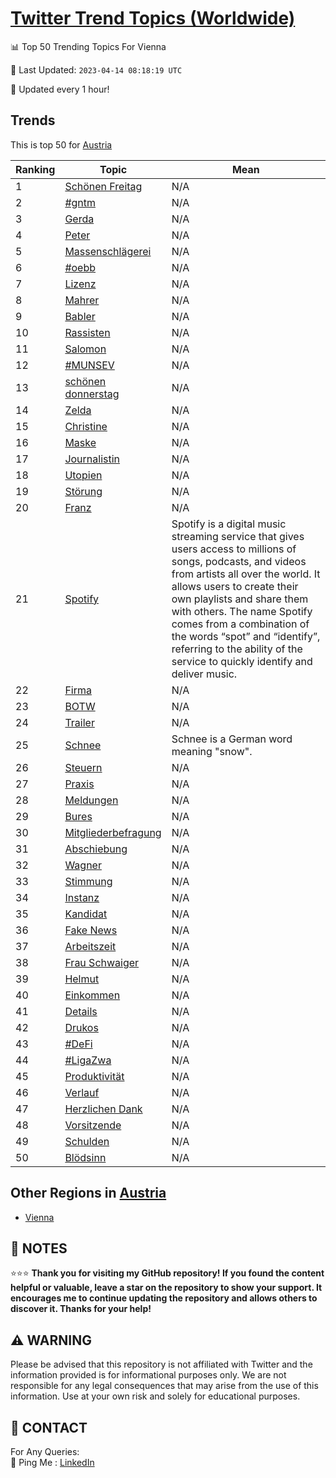 [Twitter Trend Topics (Worldwide)](https://github.com/ErcinDedeoglu/Twitter-Trend-Topics)
==========


📊 Top 50 Trending Topics For Vienna

📆 Last Updated: `2023-04-14 08:18:19 UTC`

🔧 Updated every 1 hour!


## Trends

This is top 50 for [Austria](</Austria>)

| Ranking | Topic | Mean |
| ------- | ------------ | ------------ |
| 1 | [Schönen Freitag](http://twitter.com/search?q=Sch%c3%b6nen+Freitag) | N/A |
| 2 | [#gntm](http://twitter.com/search?q=%23gntm) | N/A |
| 3 | [Gerda](http://twitter.com/search?q=Gerda) | N/A |
| 4 | [Peter](http://twitter.com/search?q=Peter) | N/A |
| 5 | [Massenschlägerei](http://twitter.com/search?q=Massenschl%c3%a4gerei) | N/A |
| 6 | [#oebb](http://twitter.com/search?q=%23oebb) | N/A |
| 7 | [Lizenz](http://twitter.com/search?q=Lizenz) | N/A |
| 8 | [Mahrer](http://twitter.com/search?q=Mahrer) | N/A |
| 9 | [Babler](http://twitter.com/search?q=Babler) | N/A |
| 10 | [Rassisten](http://twitter.com/search?q=Rassisten) | N/A |
| 11 | [Salomon](http://twitter.com/search?q=Salomon) | N/A |
| 12 | [#MUNSEV](http://twitter.com/search?q=%23MUNSEV) | N/A |
| 13 | [schönen donnerstag](http://twitter.com/search?q=sch%c3%b6nen+donnerstag) | N/A |
| 14 | [Zelda](http://twitter.com/search?q=Zelda) | N/A |
| 15 | [Christine](http://twitter.com/search?q=Christine) | N/A |
| 16 | [Maske](http://twitter.com/search?q=Maske) | N/A |
| 17 | [Journalistin](http://twitter.com/search?q=Journalistin) | N/A |
| 18 | [Utopien](http://twitter.com/search?q=Utopien) | N/A |
| 19 | [Störung](http://twitter.com/search?q=St%c3%b6rung) | N/A |
| 20 | [Franz](http://twitter.com/search?q=Franz) | N/A |
| 21 | [Spotify](http://twitter.com/search?q=Spotify) | Spotify is a digital music streaming service that gives users access to millions of songs, podcasts, and videos from artists all over the world. It allows users to create their own playlists and share them with others. The name Spotify comes from a combination of the words “spot” and “identify”, referring to the ability of the service to quickly identify and deliver music. |
| 22 | [Firma](http://twitter.com/search?q=Firma) | N/A |
| 23 | [BOTW](http://twitter.com/search?q=BOTW) | N/A |
| 24 | [Trailer](http://twitter.com/search?q=Trailer) | N/A |
| 25 | [Schnee](http://twitter.com/search?q=Schnee) | Schnee is a German word meaning "snow". |
| 26 | [Steuern](http://twitter.com/search?q=Steuern) | N/A |
| 27 | [Praxis](http://twitter.com/search?q=Praxis) | N/A |
| 28 | [Meldungen](http://twitter.com/search?q=Meldungen) | N/A |
| 29 | [Bures](http://twitter.com/search?q=Bures) | N/A |
| 30 | [Mitgliederbefragung](http://twitter.com/search?q=Mitgliederbefragung) | N/A |
| 31 | [Abschiebung](http://twitter.com/search?q=Abschiebung) | N/A |
| 32 | [Wagner](http://twitter.com/search?q=Wagner) | N/A |
| 33 | [Stimmung](http://twitter.com/search?q=Stimmung) | N/A |
| 34 | [Instanz](http://twitter.com/search?q=Instanz) | N/A |
| 35 | [Kandidat](http://twitter.com/search?q=Kandidat) | N/A |
| 36 | [Fake News](http://twitter.com/search?q=Fake+News) | N/A |
| 37 | [Arbeitszeit](http://twitter.com/search?q=Arbeitszeit) | N/A |
| 38 | [Frau Schwaiger](http://twitter.com/search?q=Frau+Schwaiger) | N/A |
| 39 | [Helmut](http://twitter.com/search?q=Helmut) | N/A |
| 40 | [Einkommen](http://twitter.com/search?q=Einkommen) | N/A |
| 41 | [Details](http://twitter.com/search?q=Details) | N/A |
| 42 | [Drukos](http://twitter.com/search?q=Drukos) | N/A |
| 43 | [#DeFi](http://twitter.com/search?q=%23DeFi) | N/A |
| 44 | [#LigaZwa](http://twitter.com/search?q=%23LigaZwa) | N/A |
| 45 | [Produktivität](http://twitter.com/search?q=Produktivit%c3%a4t) | N/A |
| 46 | [Verlauf](http://twitter.com/search?q=Verlauf) | N/A |
| 47 | [Herzlichen Dank](http://twitter.com/search?q=Herzlichen+Dank) | N/A |
| 48 | [Vorsitzende](http://twitter.com/search?q=Vorsitzende) | N/A |
| 49 | [Schulden](http://twitter.com/search?q=Schulden) | N/A |
| 50 | [Blödsinn](http://twitter.com/search?q=Bl%c3%b6dsinn) | N/A |



## Other Regions in [Austria](</Austria>)

* [Vienna](</Austria/Vienna.md>)



## 📝 NOTES

⭐⭐⭐ **Thank you for visiting my GitHub repository! If you found the content helpful or valuable, leave a star on the repository to show your support. It encourages me to continue updating the repository and allows others to discover it. Thanks for your help!**


## ⚠️ WARNING

Please be advised that this repository is not affiliated with Twitter and the information provided is for informational purposes only. We are not responsible for any legal consequences that may arise from the use of this information. Use at your own risk and solely for educational purposes.


## 📨 CONTACT

 For Any Queries:  
            🏓 Ping Me : [LinkedIn](https://www.linkedin.com/in/ercindedeoglu/)
